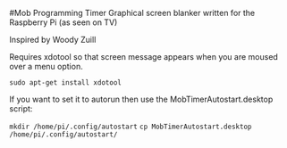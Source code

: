 #Mob Programming Timer
Graphical screen blanker written for the Raspberry Pi (as seen on TV)

Inspired by Woody Zuill

Requires xdotool so that screen message appears when you are moused over a menu option. 

`sudo apt-get install xdotool`

If you want to set it to autorun then use the MobTimerAutostart.desktop script:

`mkdir /home/pi/.config/autostart`
`cp MobTimerAutostart.desktop /home/pi/.config/autostart/`
